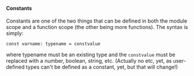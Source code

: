 #### Constants

Constants are one of the two things that can be defined in both the module scope and a function scope (the other being more functions). The syntax is simply:

```
const varname: typename = constvalue
```

where typename must be an existing type and the `constvalue` must be replaced with a number, boolean, string, etc. (Actually no etc, yet, as user-defined types can't be defined as a constant, yet, but that will change!)

